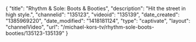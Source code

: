 {
    "title": "Rhythm & Sole: Boots & Booties",
    "description": "Hit the street in high style.",
    "channelid": "135123",
    "videoid": "135139",
    "date_created": "1385969220",
    "date_modified": "1418181124",
    "type": "captivate",
    "layout": "channelVideo",
    "url": "\/michael-kors-tv\/rhythm-sole-boots-booties\/135123-135139"
}